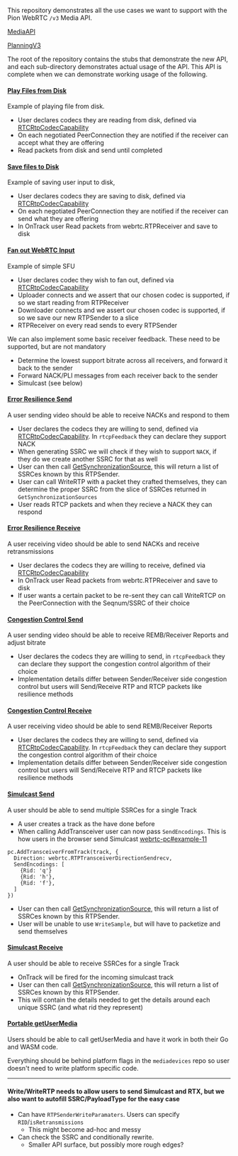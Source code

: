 This repository demonstrates all the use cases we want to support with the Pion WebRTC `/v3` Media API.

[MediaAPI](https://github.com/pion/webrtc/wiki/MediaAPI)

[PlanningV3](https://github.com/pion/webrtc/wiki/PlanningV3)

The root of the repository contains the stubs that demonstrate the new API, and each sub-directory demonstrates
actual usage of the API. This API is complete when we can demonstrate working usage of the following.

#### [Play Files from Disk](play-from-disk)
Example of playing file from disk.
* User declares codecs they are reading from disk, defined via [RTCRtpCodecCapability](https://draft.ortc.org/#dom-rtcrtpcodeccapability)
* On each negotiated PeerConnection they are notified if the receiver can accept what they are offering
* Read packets from disk and send until completed

#### [Save files to Disk](save-to-disk)
Example of saving user input to disk,
* User declares codecs they are saving to disk, defined via [RTCRtpCodecCapability](https://draft.ortc.org/#dom-rtcrtpcodeccapability)
* On each negotiated PeerConnection they are notified if the receiver can send what they are offering
* In OnTrack user Read packets from webrtc.RTPReceiver and save to disk

#### [Fan out WebRTC Input](fanout)
Example of simple SFU
* User declares codec they wish to fan out, defined via [RTCRtpCodecCapability](https://draft.ortc.org/#dom-rtcrtpcodeccapability)
* Uploader connects and we assert that our chosen codec is supported, if so we start reading from RTPReceiver
* Downloader connects and we assert our chosen codec is supported, if so we save our new RTPSender to a slice
* RTPReceiver on every read sends to every RTPSender

We can also implement some basic receiver feedback. These need to be supported, but are not mandatory
* Determine the lowest support bitrate across all receivers, and forward it back to the sender
* Forward NACK/PLI messages from each receiver back to the sender
* Simulcast (see below)

#### [Error Resilience Send](error-resilience-send)
A user sending video should be able to receive NACKs and respond to them

* User declares the codecs they are willing to send, defined via [RTCRtpCodecCapability](https://draft.ortc.org/#dom-rtcrtpcodeccapability). In `rtcpFeedback` they can declare they support NACK
* When generating SSRC we will check if they wish to support `NACK`, if they do we create another SSRC for that as well
* User can then call [GetSynchronizationSource](https://draft.ortc.org/#dom-rtcrtpreceiver-getsynchronizationsources), this will return a list of SSRCes known by this RTPSender.
* User can call WriteRTP with a packet they crafted themselves, they can determine the proper SSRC from the slice of SSRCes returned in `GetSynchronizationSources`
* User reads RTCP packets and when they recieve a NACK they can respond

#### [Error Resilience Receive](error-resilience-receive)
A user receiving video should be able to send NACKs and receive retransmissions

* User declares the codecs they are willing to receive, defined via [RTCRtpCodecCapability](https://draft.ortc.org/#dom-rtcrtpcodeccapability)
* In OnTrack user Read packets from webrtc.RTPReceiver and save to disk
* If user wants a certain packet to be re-sent they can call WriteRTCP on the PeerConnection with the Seqnum/SSRC of their choice

#### [Congestion Control Send](congestion-control-send)
A user sending video should be able to receive REMB/Receiver Reports and adjust bitrate

* User declares the codecs they are willing to send, in `rtcpFeedback` they can declare they support the congestion control algorithm of their choice
* Implementation details differ between Sender/Receiver side congestion control but users will Send/Receive RTP and RTCP packets like resilience methods

#### [Congestion Control Receive](congestion-control-receive)
A user receiving video should be able to send REMB/Receiver Reports

* User declares the codecs they are willing to send, defined via [RTCRtpCodecCapability](https://draft.ortc.org/#dom-rtcrtpcodeccapability). In `rtcpFeedback` they can declare they support the congestion control algorithm of their choice
* Implementation details differ between Sender/Receiver side congestion control but users will Send/Receive RTP and RTCP packets like resilience methods

#### [Simulcast Send](simulcast-send)
A user should be able to send multiple SSRCes for a single Track

* A user creates a track as the have done before
* When calling AddTransceiver user can now pass `SendEncodings`. This is how users in the browser send Simulcast [webrtc-pc#example-11](https://www.w3.org/TR/webrtc/#example-11)
```
pc.AddTransceiverFromTrack(track, {
  Direction: webrtc.RTPTransceiverDirectionSendrecv,
  SendEncodings: [
    {Rid: 'q'}
    {Rid: 'h'},
    {Rid: 'f'},
  ]
})
```

* User can then call [GetSynchronizationSource](https://draft.ortc.org/#dom-rtcrtpreceiver-getsynchronizationsources), this will return a list of SSRCes known by this RTPSender.
* User will be unable to use `WriteSample`, but will have to packetize and send themselves

#### [Simulcast Receive](simulcast-send)
A user should be able to receive SSRCes for a single Track

* OnTrack will be fired for the incoming simulcast track
* User can then call [GetSynchronizationSource](https://draft.ortc.org/#dom-rtcrtpreceiver-getsynchronizationsources), this will return a list of SSRCes known by this RTPSender.
* This will contain the details needed to get the details around each unique SSRC (and what rid they represent)

#### [Portable getUserMedia](portable-getusermedia)
Users should be able to call getUserMedia and have it work in both their Go and WASM code.

Everything should be behind platform flags in the `mediadevices` repo so user doesn't need to write platform specific
code.

------

#### Write/WriteRTP needs to allow users to send Simulcast and RTX, but we also want to autofill SSRC/PayloadType for the easy case
* Can have `RTPSenderWriteParamaters`. Users can specify `RID`/`isRetransmissions`
    - This might become ad-hoc and messy
* Can check the SSRC and conditionally rewrite.
    - Smaller API surface, but possibly more rough edges?
